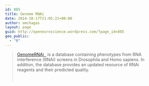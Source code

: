 ```yaml
---
id: 885
title: Genome RNAi
date: 2014-10-17T21:05:21+00:00
author: amchagas
layout: page
guid: http://openeuroscience.wordpress.com/?page_id=885
geo_public:
  - "0"
---
```

> [GenomeRNAi  ](http://www.genomernai.org/Index) is a database containing phenotypes from RNA interference (RNAi) screens in Drosophila and Homo sapiens. In addition, the database provides an updated resource of RNAi reagents and their predicted quality.
> 
> &nbsp;